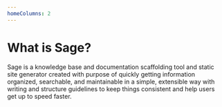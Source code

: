 ```yaml
---
homeColumns: 2
---
```

# What is Sage?

Sage is a knowledge base and documentation scaffolding tool and static site generator created with purpose of quickly getting information organized, searchable, and maintainable in a simple, extensible way with writing and structure guidelines to keep things consistent and help users get up to speed faster.
